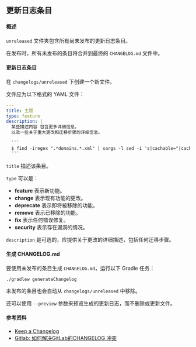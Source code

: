 ## 更新日志条目

#### 概述

`unreleased` 文件夹包含所有尚未发布的更新日志条目。

在发布时，所有未发布的条目将合并到最终的 `CHANGELOG.md` 文件中。

#### 更新日志条目

在 `changelogs/unreleased` 下创建一个新文件。

文件应为以下格式的 YAML 文件：

````yaml
---
title: 主题
type: feature
description: |
  某些描述内容 包含更多详细信息。
  以及一些关于重大更改和迁移步骤的详细信息。

  ```
  $ find -iregex ".*domains.*.xml" | xargs -l sed -i 's|cachable="|cacheable="|g'
  ```
````

`title` 描述该条目。

`type` 可以是：
* **feature** 表示新功能。
* **change** 表示现有功能的更改。
* **deprecate** 表示即将被移除的功能。
* **remove** 表示已移除的功能。
* **fix** 表示任何错误修复。
* **security** 表示存在漏洞的情况。

`description` 是可选的，应提供关于更改的详细描述，包括任何迁移步骤。

#### 生成 CHANGELOG.md

要使用未发布的条目生成 `CHANGELOG.md`，运行以下 Gradle 任务：

```
./gradlew generateChangelog
```

未发布的条目也会自动从 `changelogs/unreleased` 中移除。

还可以使用 `--preview` 参数来预览生成的更新日志，而不删除或更新文件。

#### 参考资料

* [Keep a Changelog](https://keepachangelog.com/en/1.0.0/)
* [Gitlab: 如何解决GitLab的CHANGELOG 冲突](https://about.gitlab.com/2018/07/03/solving-gitlabs-changelog-conflict-crisis/)
